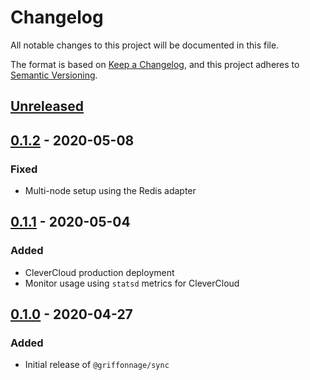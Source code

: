 # Changelog
All notable changes to this project will be documented in this file.

The format is based on [Keep a Changelog](https://keepachangelog.com/en/1.0.0/),
and this project adheres to [Semantic Versioning](https://semver.org/spec/v2.0.0.html).

## [Unreleased]

## [0.1.2] - 2020-05-08
### Fixed
- Multi-node setup using the Redis adapter

## [0.1.1] - 2020-05-04
### Added
- CleverCloud production deployment
- Monitor usage using `statsd` metrics for CleverCloud

## [0.1.0] - 2020-04-27
### Added
- Initial release of `@griffonnage/sync`

[Unreleased]: https://github.com/griffonnage/griffonnage-sync/compare/0.1.2...HEAD
[0.1.2]: https://github.com/griffonnage/griffonnage-sync/compare/0.1.1...0.1.2
[0.1.1]: https://github.com/griffonnage/griffonnage-sync/compare/0.1.0...0.1.1
[0.1.0]: https://github.com/griffonnage/griffonnage-sync/releases/tag/0.1.0